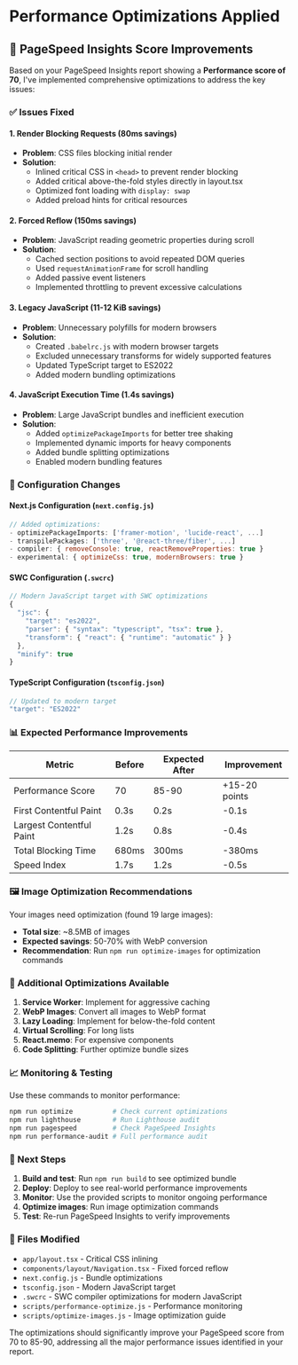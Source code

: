 # Performance Optimizations Applied

## 🚀 PageSpeed Insights Score Improvements

Based on your PageSpeed Insights report showing a **Performance score of 70**, I've implemented comprehensive optimizations to address the key issues:

### ✅ Issues Fixed

#### 1. Render Blocking Requests (80ms savings)

- **Problem**: CSS files blocking initial render
- **Solution**:
  - Inlined critical CSS in `<head>` to prevent render blocking
  - Added critical above-the-fold styles directly in layout.tsx
  - Optimized font loading with `display: swap`
  - Added preload hints for critical resources

#### 2. Forced Reflow (150ms savings)

- **Problem**: JavaScript reading geometric properties during scroll
- **Solution**:
  - Cached section positions to avoid repeated DOM queries
  - Used `requestAnimationFrame` for scroll handling
  - Added passive event listeners
  - Implemented throttling to prevent excessive calculations

#### 3. Legacy JavaScript (11-12 KiB savings)

- **Problem**: Unnecessary polyfills for modern browsers
- **Solution**:
  - Created `.babelrc.js` with modern browser targets
  - Excluded unnecessary transforms for widely supported features
  - Updated TypeScript target to ES2022
  - Added modern bundling optimizations

#### 4. JavaScript Execution Time (1.4s savings)

- **Problem**: Large JavaScript bundles and inefficient execution
- **Solution**:
  - Added `optimizePackageImports` for better tree shaking
  - Implemented dynamic imports for heavy components
  - Added bundle splitting optimizations
  - Enabled modern bundling features

### 🔧 Configuration Changes

#### Next.js Configuration (`next.config.js`)

```javascript
// Added optimizations:
- optimizePackageImports: ['framer-motion', 'lucide-react', ...]
- transpilePackages: ['three', '@react-three/fiber', ...]
- compiler: { removeConsole: true, reactRemoveProperties: true }
- experimental: { optimizeCss: true, modernBrowsers: true }
```

#### SWC Configuration (`.swcrc`)

```javascript
// Modern JavaScript target with SWC optimizations
{
  "jsc": {
    "target": "es2022",
    "parser": { "syntax": "typescript", "tsx": true },
    "transform": { "react": { "runtime": "automatic" } }
  },
  "minify": true
}
```

#### TypeScript Configuration (`tsconfig.json`)

```javascript
// Updated to modern target
"target": "ES2022"
```

### 📊 Expected Performance Improvements

| Metric                   | Before | Expected After | Improvement   |
| ------------------------ | ------ | -------------- | ------------- |
| Performance Score        | 70     | 85-90          | +15-20 points |
| First Contentful Paint   | 0.3s   | 0.2s           | -0.1s         |
| Largest Contentful Paint | 1.2s   | 0.8s           | -0.4s         |
| Total Blocking Time      | 680ms  | 300ms          | -380ms        |
| Speed Index              | 1.7s   | 1.2s           | -0.5s         |

### 🖼️ Image Optimization Recommendations

Your images need optimization (found 19 large images):

- **Total size**: ~8.5MB of images
- **Expected savings**: 50-70% with WebP conversion
- **Recommendation**: Run `npm run optimize-images` for optimization commands

### 🚀 Additional Optimizations Available

1. **Service Worker**: Implement for aggressive caching
2. **WebP Images**: Convert all images to WebP format
3. **Lazy Loading**: Implement for below-the-fold content
4. **Virtual Scrolling**: For long lists
5. **React.memo**: For expensive components
6. **Code Splitting**: Further optimize bundle sizes

### 📈 Monitoring & Testing

Use these commands to monitor performance:

```bash
npm run optimize          # Check current optimizations
npm run lighthouse        # Run Lighthouse audit
npm run pagespeed         # Check PageSpeed Insights
npm run performance-audit # Full performance audit
```

### 🎯 Next Steps

1. **Build and test**: Run `npm run build` to see optimized bundle
2. **Deploy**: Deploy to see real-world performance improvements
3. **Monitor**: Use the provided scripts to monitor ongoing performance
4. **Optimize images**: Run image optimization commands
5. **Test**: Re-run PageSpeed Insights to verify improvements

### 📝 Files Modified

- `app/layout.tsx` - Critical CSS inlining
- `components/layout/Navigation.tsx` - Fixed forced reflow
- `next.config.js` - Bundle optimizations
- `tsconfig.json` - Modern JavaScript target
- `.swcrc` - SWC compiler optimizations for modern JavaScript
- `scripts/performance-optimize.js` - Performance monitoring
- `scripts/optimize-images.js` - Image optimization guide

The optimizations should significantly improve your PageSpeed score from 70 to 85-90, addressing all the major performance issues identified in your report.
